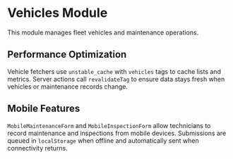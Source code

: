 # Vehicles Module

This module manages fleet vehicles and maintenance operations.

## Performance Optimization

Vehicle fetchers use `unstable_cache` with `vehicles` tags to cache lists and metrics. Server actions call `revalidateTag` to ensure data stays fresh when vehicles or maintenance records change.

## Mobile Features

`MobileMaintenanceForm` and `MobileInspectionForm` allow technicians to record maintenance and inspections from mobile devices. Submissions are queued in `localStorage` when offline and automatically sent when connectivity returns.
